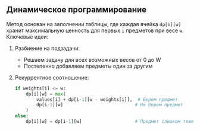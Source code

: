 ## Динамическое программирование

Метод основан на заполнении таблицы, где каждая ячейка `dp[i][w]` хранит максимальную ценность для первых `i` предметов при весе `w`. Ключевые идеи:

1. Разбиение на подзадачи:
   - Решаем задачу для всех возможных весов от 0 до W
   - Постепенно добавляем предметы один за другим

2. Рекуррентное соотношение:
   ```python
   if weights[i] <= w:
       dp[i][w] = max(
           values[i] + dp[i-1][w - weights[i]],  # Берем предмет
           dp[i-1][w]                           # Не берем предмет
       )
   else:
       dp[i][w] = dp[i-1][w]                    # Предмет слишком тяжелый
